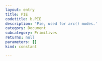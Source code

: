 ```yaml
---
layout: entry
title: PIE
codetitle: b.PIE
description: 'Pie, used for arc() modes.'
category: Document
subcategory: Primitives
returns: null
parameters: []
kind: constant

---
```


